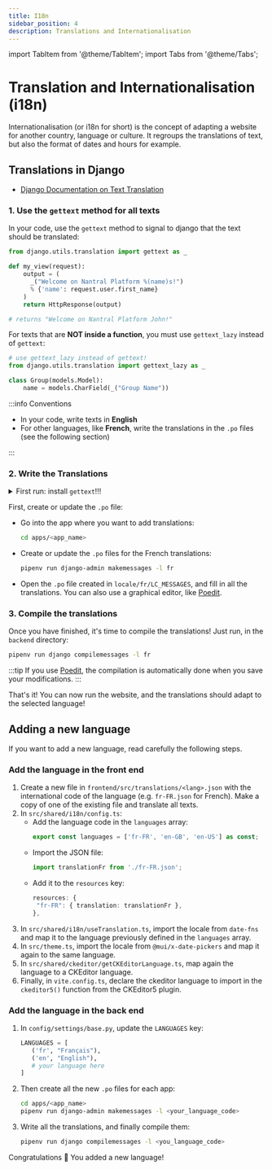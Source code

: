 ```yaml
---
title: I18n
sidebar_position: 4
description: Translations and Internationalisation
---
```


import TabItem from '@theme/TabItem';
import Tabs from '@theme/Tabs';

# Translation and Internationalisation (i18n)

Internationalisation (or i18n for short) is the concept of adapting a website
for another country, language or culture. It regroups the translations of text,
but also the format of dates and hours for example.

## Translations in Django

- [Django Documentation on Text Translation](https://docs.djangoproject.com/en/4.1/topics/i18n/translation/)

### 1. Use the `gettext` method for all texts

In your code, use the `gettext` method to signal to django that the text should
be translated:

```python
from django.utils.translation import gettext as _

def my_view(request):
    output = (
      _("Welcome on Nantral Platform %(name)s!")
      % {'name': request.user.first_name}
    )
    return HttpResponse(output)

# returns "Welcome on Nantral Platform John!"
```

For texts that are **NOT inside a function**, you must use
`gettext_lazy` instead of `gettext`:

```python
# use gettext_lazy instead of gettext!
from django.utils.translation import gettext_lazy as _

class Group(models.Model):
    name = models.CharField(_("Group Name"))
```

:::info Conventions

- In your code, write texts in **English**
- For other languages, like **French**, write the translations in the `.po` files
  (see the following section)

:::

### 2. Write the Translations

<details>
<summary>First run: install <code>gettext</code>!!!</summary>

To use the django commands for translations, you have to install the `gettext` program.

<Tabs groupId="os">
<TabItem value="win" label="Windows">

The `gettext` utility is not really supported on Windows. You can refer to the
[django documentation](https://docs.djangoproject.com/en/4.1/topics/i18n/translation/#gettext-on-windows),
which proposes some alternatives. However, we strongly recommend you to use
[WSL](https://learn.microsoft.com/windows/wsl/install) instead, so as to run
_Nantral Platform_ in a Linux machine (in your Windows).

</TabItem>
<TabItem value="mac" label="MacOS">

Run this command:

```bash
brew install gettext
```

</TabItem>
<TabItem value="lin" label="Linux">

Run these commands:

```bash
sudo apt-get update
sudo apt-get install gettext
```

</TabItem>
</Tabs>
</details>

First, create or update the `.po` file:

- Go into the app where you want to add translations:
  ```bash
  cd apps/<app_name>
  ```
- Create or update the `.po` files for the French translations:
  ```bash
  pipenv run django-admin makemessages -l fr
  ```
- Open the `.po` file created in `locale/fr/LC_MESSAGES`,
  and fill in all the translations. You can also use a graphical editor,
  like [Poedit](https://poedit.net/).

### 3. Compile the translations

Once you have finished, it's time to compile the translations! Just run, in
the `backend` directory:

```bash
pipenv run django compilemessages -l fr
```

:::tip
If you use [Poedit](https://poedit.net/), the compilation is automatically
done when you save your modifications.
:::

That's it! You can now run the website, and the translations should adapt to the
selected language!

## Adding a new language

If you want to add a new language, read carefully the following steps.

### Add the language in the front end

1. Create a new file in `frontend/src/translations/<lang>.json` with the
   international code of the language (e.g. `fr-FR.json` for French).
   Make a copy of one of the existing file and translate all texts.
2. In `src/shared/i18n/config.ts`:
   - Add the language code in the `languages` array:
     ```ts
     export const languages = ['fr-FR', 'en-GB', 'en-US'] as const;
     ```
   - Import the JSON file:
     ```ts
     import translationFr from './fr-FR.json';
     ```
   - Add it to the `resources` key:
     ```ts
     resources: {
      "fr-FR": { translation: translationFr },
     },
     ```
3. In `src/shared/i18n/useTranslation.ts`, import the locale from `date-fns` and
   map it to the language previously defined in the `languages` array.
4. In `src/theme.ts`, import the locale from `@mui/x-date-pickers` and map it
   again to the same language.
5. In `src/shared/ckeditor/getCKEditorLanguage.ts`, map again the language to
   a CKEditor language.
6. Finally, in `vite.config.ts`, declare the ckeditor language to import in the
   `ckeditor5()` function from the CKEditor5 plugin.

### Add the language in the back end

1. In `config/settings/base.py`, update the `LANGUAGES` key:
   ```python
   LANGUAGES = [
      ('fr', "Français"),
      ('en', "English"),
      # your language here
   ]
   ```
2. Then create all the new `.po` files for each app:
   ```bash
   cd apps/<app_name>
   pipenv run django-admin makemessages -l <your_language_code>
   ```
3. Write all the translations, and finally compile them:
   ```bash
   pipenv run django compilemessages -l <you_language_code>
   ```

Congratulations 🥳 You added a new language!
